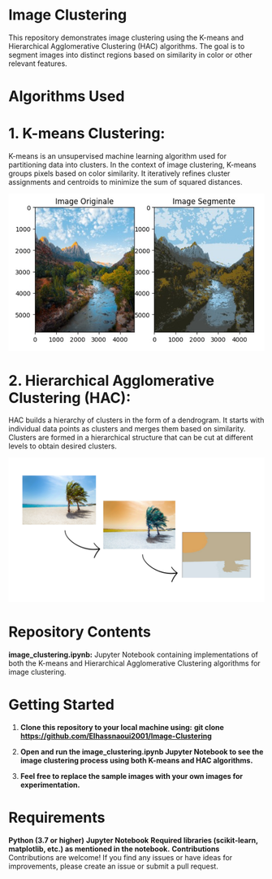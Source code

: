 # **Image Clustering** 
This repository demonstrates image clustering using the K-means and Hierarchical Agglomerative Clustering (HAC) algorithms. The goal is to segment images into distinct regions based on similarity in color or other relevant features.

# **Algorithms Used**
# 1.   **K-means Clustering:**

K-means is an unsupervised machine learning algorithm used for partitioning data into clusters.
In the context of image clustering, K-means groups pixels based on color similarity.
It iteratively refines cluster assignments and centroids to minimize the sum of squared distances.

![K-means](images/k-means.jpeg)

# 2. **Hierarchical Agglomerative Clustering (HAC):**

HAC builds a hierarchy of clusters in the form of a dendrogram.
It starts with individual data points as clusters and merges them based on similarity.
Clusters are formed in a hierarchical structure that can be cut at different levels to obtain desired clusters.

![HAC](images/CHA.png)

# **Repository Contents**

**image_clustering.ipynb:**
Jupyter Notebook containing implementations of both the K-means and Hierarchical Agglomerative Clustering algorithms for image clustering.

# **Getting Started**
1. **Clone this repository to your local machine using:** 
**git clone https://github.com/Elhassnaoui2001/Image-Clustering**

2. **Open and run the image_clustering.ipynb Jupyter Notebook to see the image clustering process using both K-means and HAC algorithms.**

3. **Feel free to replace the sample images with your own images for experimentation.**

# **Requirements**

**Python (3.7 or higher)**
**Jupyter Notebook**
**Required libraries (scikit-learn, matplotlib, etc.) as mentioned in the notebook.**
**Contributions**
Contributions are welcome! If you find any issues or have ideas for improvements, please create an issue or submit a pull request.






